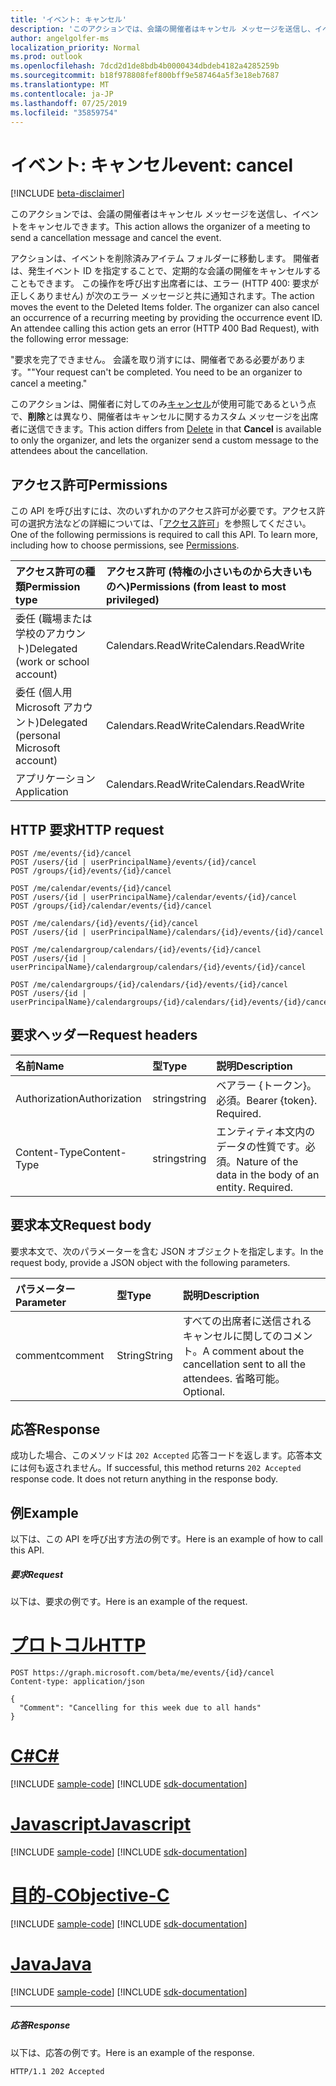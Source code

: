 ```yaml
---
title: 'イベント: キャンセル'
description: 'このアクションでは、会議の開催者はキャンセル メッセージを送信し、イベントをキャンセルできます。 '
author: angelgolfer-ms
localization_priority: Normal
ms.prod: outlook
ms.openlocfilehash: 7dcd2d1de8bdb4b0000434dbdeb4182a4285259b
ms.sourcegitcommit: b18f978808fef800bff9e587464a5f3e18eb7687
ms.translationtype: MT
ms.contentlocale: ja-JP
ms.lasthandoff: 07/25/2019
ms.locfileid: "35859754"
---
```

# <a name="event-cancel"></a><span data-ttu-id="b7593-103">イベント: キャンセル</span><span class="sxs-lookup"><span data-stu-id="b7593-103">event: cancel</span></span>

[!INCLUDE [beta-disclaimer](../../includes/beta-disclaimer.md)]

<span data-ttu-id="b7593-104">このアクションでは、会議の開催者はキャンセル メッセージを送信し、イベントをキャンセルできます。</span><span class="sxs-lookup"><span data-stu-id="b7593-104">This action allows the organizer of a meeting to send a cancellation message and cancel the event.</span></span> 

<span data-ttu-id="b7593-p101">アクションは、イベントを削除済みアイテム フォルダーに移動します。 開催者は、発生イベント ID を指定することで、定期的な会議の開催をキャンセルすることもできます。 この操作を呼び出す出席者には、エラー (HTTP 400: 要求が正しくありません) が次のエラー メッセージと共に通知されます。</span><span class="sxs-lookup"><span data-stu-id="b7593-p101">The action moves the event to the Deleted Items folder. The organizer can also cancel an occurrence of a recurring meeting by providing the occurrence event ID. An attendee calling this action gets an error (HTTP 400 Bad Request), with the following error message:</span></span>

<span data-ttu-id="b7593-p102">"要求を完了できません。 会議を取り消すには、開催者である必要があります。"</span><span class="sxs-lookup"><span data-stu-id="b7593-p102">"Your request can't be completed. You need to be an organizer to cancel a meeting."</span></span>

<span data-ttu-id="b7593-110">このアクションは、開催者に対してのみ[キャンセル](event-delete.md)が使用可能であるという点で、**削除**とは異なり、開催者はキャンセルに関するカスタム メッセージを出席者に送信できます。</span><span class="sxs-lookup"><span data-stu-id="b7593-110">This action differs from [Delete](event-delete.md) in that **Cancel** is available to only the organizer, and lets the organizer send a custom message to the attendees about the cancellation.</span></span>

## <a name="permissions"></a><span data-ttu-id="b7593-111">アクセス許可</span><span class="sxs-lookup"><span data-stu-id="b7593-111">Permissions</span></span>
<span data-ttu-id="b7593-p103">この API を呼び出すには、次のいずれかのアクセス許可が必要です。アクセス許可の選択方法などの詳細については、「[アクセス許可](/graph/permissions-reference)」を参照してください。</span><span class="sxs-lookup"><span data-stu-id="b7593-p103">One of the following permissions is required to call this API. To learn more, including how to choose permissions, see [Permissions](/graph/permissions-reference).</span></span>

|<span data-ttu-id="b7593-114">アクセス許可の種類</span><span class="sxs-lookup"><span data-stu-id="b7593-114">Permission type</span></span>      | <span data-ttu-id="b7593-115">アクセス許可 (特権の小さいものから大きいものへ)</span><span class="sxs-lookup"><span data-stu-id="b7593-115">Permissions (from least to most privileged)</span></span>              |
|:--------------------|:---------------------------------------------------------|
|<span data-ttu-id="b7593-116">委任 (職場または学校のアカウント)</span><span class="sxs-lookup"><span data-stu-id="b7593-116">Delegated (work or school account)</span></span> | <span data-ttu-id="b7593-117">Calendars.ReadWrite</span><span class="sxs-lookup"><span data-stu-id="b7593-117">Calendars.ReadWrite</span></span>    |
|<span data-ttu-id="b7593-118">委任 (個人用 Microsoft アカウント)</span><span class="sxs-lookup"><span data-stu-id="b7593-118">Delegated (personal Microsoft account)</span></span> | <span data-ttu-id="b7593-119">Calendars.ReadWrite</span><span class="sxs-lookup"><span data-stu-id="b7593-119">Calendars.ReadWrite</span></span>    |
|<span data-ttu-id="b7593-120">アプリケーション</span><span class="sxs-lookup"><span data-stu-id="b7593-120">Application</span></span> | <span data-ttu-id="b7593-121">Calendars.ReadWrite</span><span class="sxs-lookup"><span data-stu-id="b7593-121">Calendars.ReadWrite</span></span> |

## <a name="http-request"></a><span data-ttu-id="b7593-122">HTTP 要求</span><span class="sxs-lookup"><span data-stu-id="b7593-122">HTTP request</span></span>
<!-- { "blockType": "ignored" } -->
```http
POST /me/events/{id}/cancel
POST /users/{id | userPrincipalName}/events/{id}/cancel
POST /groups/{id}/events/{id}/cancel

POST /me/calendar/events/{id}/cancel
POST /users/{id | userPrincipalName}/calendar/events/{id}/cancel
POST /groups/{id}/calendar/events/{id}/cancel

POST /me/calendars/{id}/events/{id}/cancel
POST /users/{id | userPrincipalName}/calendars/{id}/events/{id}/cancel

POST /me/calendargroup/calendars/{id}/events/{id}/cancel
POST /users/{id | userPrincipalName}/calendargroup/calendars/{id}/events/{id}/cancel

POST /me/calendargroups/{id}/calendars/{id}/events/{id}/cancel
POST /users/{id | userPrincipalName}/calendargroups/{id}/calendars/{id}/events/{id}/cancel
```
## <a name="request-headers"></a><span data-ttu-id="b7593-123">要求ヘッダー</span><span class="sxs-lookup"><span data-stu-id="b7593-123">Request headers</span></span>
| <span data-ttu-id="b7593-124">名前</span><span class="sxs-lookup"><span data-stu-id="b7593-124">Name</span></span>       | <span data-ttu-id="b7593-125">型</span><span class="sxs-lookup"><span data-stu-id="b7593-125">Type</span></span> | <span data-ttu-id="b7593-126">説明</span><span class="sxs-lookup"><span data-stu-id="b7593-126">Description</span></span>|
|:---------------|:--------|:----------|
| <span data-ttu-id="b7593-127">Authorization</span><span class="sxs-lookup"><span data-stu-id="b7593-127">Authorization</span></span>  | <span data-ttu-id="b7593-128">string</span><span class="sxs-lookup"><span data-stu-id="b7593-128">string</span></span>  | <span data-ttu-id="b7593-p104">ベアラー {トークン}。必須。</span><span class="sxs-lookup"><span data-stu-id="b7593-p104">Bearer {token}. Required.</span></span> |
| <span data-ttu-id="b7593-131">Content-Type</span><span class="sxs-lookup"><span data-stu-id="b7593-131">Content-Type</span></span> | <span data-ttu-id="b7593-132">string</span><span class="sxs-lookup"><span data-stu-id="b7593-132">string</span></span>  | <span data-ttu-id="b7593-p105">エンティティ本文内のデータの性質です。必須。</span><span class="sxs-lookup"><span data-stu-id="b7593-p105">Nature of the data in the body of an entity. Required.</span></span> |

## <a name="request-body"></a><span data-ttu-id="b7593-135">要求本文</span><span class="sxs-lookup"><span data-stu-id="b7593-135">Request body</span></span>
<span data-ttu-id="b7593-136">要求本文で、次のパラメーターを含む JSON オブジェクトを指定します。</span><span class="sxs-lookup"><span data-stu-id="b7593-136">In the request body, provide a JSON object with the following parameters.</span></span>

| <span data-ttu-id="b7593-137">パラメーター</span><span class="sxs-lookup"><span data-stu-id="b7593-137">Parameter</span></span>    | <span data-ttu-id="b7593-138">型</span><span class="sxs-lookup"><span data-stu-id="b7593-138">Type</span></span>   |<span data-ttu-id="b7593-139">説明</span><span class="sxs-lookup"><span data-stu-id="b7593-139">Description</span></span>|
|:---------------|:--------|:----------|
|<span data-ttu-id="b7593-140">comment</span><span class="sxs-lookup"><span data-stu-id="b7593-140">comment</span></span>|<span data-ttu-id="b7593-141">String</span><span class="sxs-lookup"><span data-stu-id="b7593-141">String</span></span>|<span data-ttu-id="b7593-142">すべての出席者に送信されるキャンセルに関してのコメント。</span><span class="sxs-lookup"><span data-stu-id="b7593-142">A comment about the cancellation sent to all the attendees.</span></span> <span data-ttu-id="b7593-143">省略可能。</span><span class="sxs-lookup"><span data-stu-id="b7593-143">Optional.</span></span>|

## <a name="response"></a><span data-ttu-id="b7593-144">応答</span><span class="sxs-lookup"><span data-stu-id="b7593-144">Response</span></span>

<span data-ttu-id="b7593-p107">成功した場合、このメソッドは `202 Accepted` 応答コードを返します。応答本文には何も返されません。</span><span class="sxs-lookup"><span data-stu-id="b7593-p107">If successful, this method returns `202 Accepted` response code. It does not return anything in the response body.</span></span>

## <a name="example"></a><span data-ttu-id="b7593-147">例</span><span class="sxs-lookup"><span data-stu-id="b7593-147">Example</span></span>
<span data-ttu-id="b7593-148">以下は、この API を呼び出す方法の例です。</span><span class="sxs-lookup"><span data-stu-id="b7593-148">Here is an example of how to call this API.</span></span>
##### <a name="request"></a><span data-ttu-id="b7593-149">要求</span><span class="sxs-lookup"><span data-stu-id="b7593-149">Request</span></span>
<span data-ttu-id="b7593-150">以下は、要求の例です。</span><span class="sxs-lookup"><span data-stu-id="b7593-150">Here is an example of the request.</span></span>

# <a name="httptabhttp"></a>[<span data-ttu-id="b7593-151">プロトコル</span><span class="sxs-lookup"><span data-stu-id="b7593-151">HTTP</span></span>](#tab/http)
<!-- {
  "blockType": "request",
  "name": "event_cancel"
}-->
```http
POST https://graph.microsoft.com/beta/me/events/{id}/cancel
Content-type: application/json

{
  "Comment": "Cancelling for this week due to all hands"
}
```
# <a name="ctabcsharp"></a>[<span data-ttu-id="b7593-152">C#</span><span class="sxs-lookup"><span data-stu-id="b7593-152">C#</span></span>](#tab/csharp)
[!INCLUDE [sample-code](../includes/snippets/csharp/event-cancel-csharp-snippets.md)]
[!INCLUDE [sdk-documentation](../includes/snippets/snippets-sdk-documentation-link.md)]

# <a name="javascripttabjavascript"></a>[<span data-ttu-id="b7593-153">Javascript</span><span class="sxs-lookup"><span data-stu-id="b7593-153">Javascript</span></span>](#tab/javascript)
[!INCLUDE [sample-code](../includes/snippets/javascript/event-cancel-javascript-snippets.md)]
[!INCLUDE [sdk-documentation](../includes/snippets/snippets-sdk-documentation-link.md)]

# <a name="objective-ctabobjc"></a>[<span data-ttu-id="b7593-154">目的-C</span><span class="sxs-lookup"><span data-stu-id="b7593-154">Objective-C</span></span>](#tab/objc)
[!INCLUDE [sample-code](../includes/snippets/objc/event-cancel-objc-snippets.md)]
[!INCLUDE [sdk-documentation](../includes/snippets/snippets-sdk-documentation-link.md)]

# <a name="javatabjava"></a>[<span data-ttu-id="b7593-155">Java</span><span class="sxs-lookup"><span data-stu-id="b7593-155">Java</span></span>](#tab/java)
[!INCLUDE [sample-code](../includes/snippets/java/event-cancel-java-snippets.md)]
[!INCLUDE [sdk-documentation](../includes/snippets/snippets-sdk-documentation-link.md)]

---


##### <a name="response"></a><span data-ttu-id="b7593-156">応答</span><span class="sxs-lookup"><span data-stu-id="b7593-156">Response</span></span>
<span data-ttu-id="b7593-157">以下は、応答の例です。</span><span class="sxs-lookup"><span data-stu-id="b7593-157">Here is an example of the response.</span></span>
<!-- {
  "blockType": "response",
  "truncated": true
} -->
```http
HTTP/1.1 202 Accepted
```

<!-- uuid: 8fcb5dbc-d5aa-4681-8e31-b001d5168d79
2015-10-25 14:57:30 UTC -->
<!--
{
  "type": "#page.annotation",
  "description": "event: cancel",
  "keywords": "",
  "section": "documentation",
  "tocPath": "",
  "suppressions": [
  ]
}
-->
